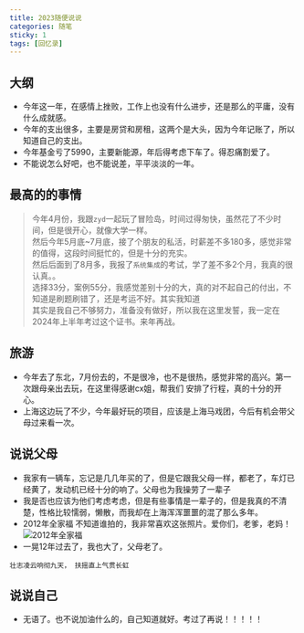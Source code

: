 ```yaml
---
title: 2023随便说说
categories: 随笔
sticky: 1
tags: [回忆录]
---  
```

## 大纲
* 今年这一年，在感情上挫败，工作上也没有什么进步，还是那么的平庸，没有什么成就感。  
* 今年的支出很多，主要是房贷和房租，这两个是大头，因为今年记账了，所以知道自己的支出。   
* 今年基金亏了5990，主要新能源，年后得考虑下车了。得忍痛割爱了。  
* 不能说怎么好吧，也不能说差，平平淡淡的一年。  

## 最高的的事情
> 今年4月份，我跟`zyd`一起玩了冒险岛，时间过得匆快，虽然花了不少时间，但是很开心，就像大学一样。     
> 然后今年5月底~7月底，接了个朋友的私活，时薪差不多180多，感觉非常的值得，这段时间挺忙的，但是十分的充实。     
> 然后后面到了8月多，我报了`系统集成`的考试，学了差不多2个月，我真的很认真。。  
> 选择33分，案例55分，我感觉差别十分的大，真的对不起自己的付出，不知道是刷题刷错了，还是考运不好。其实我知道  
其实是我自己不够努力，准备没有做好，所以我在这里发誓，我一定在2024年上半年考过这个证书。来年再战。  

## 旅游
* 今年去了东北，7月份去的，不是很冷，也不是很热，感觉非常的高兴。第一次跟母亲出去玩，在这里得感谢cx姐，帮我们 安排了行程，真的十分的开心。 
* 上海这边玩了不少，今年最好玩的项目，应该是上海马戏团，今后有机会带父母过来看一次。  

## 说说父母 
* 我家有一辆车，忘记是几几年买的了，但是它跟我父母一样，都老了，车灯已经黄了，发动机已经十分的响了。父母也为我操劳了一辈子   
* 我是否也应该为他们考虑考虑，但是有些事情是一辈子的，但是我真的不清楚，性格比较懦弱，懒散，而我却在上海浑浑噩噩的混了那么多年。  
* 2012年全家福 不知道谁拍的，我非常喜欢这张照片。爱你们，老爹，老妈！  
![2012年全家福](../.vuepress/public/img/parent/2012-quanjiafu.png) 
* 一晃12年过去了，我也大了，父母老了。  

`壮志凌云响彻九天， 扶摇直上气贯长虹`

## 说说自己
* 无语了。也不说加油什么的，自己知道就好。考过了再说！！！！！
